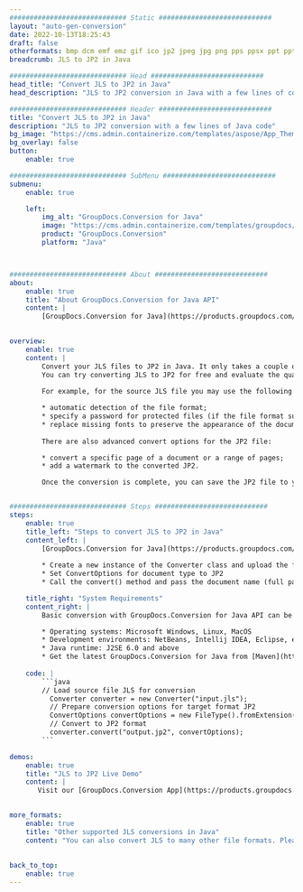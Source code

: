 ```yaml
---
############################# Static ############################
layout: "auto-gen-conversion"
date: 2022-10-13T18:25:43
draft: false
otherformats: bmp dcm emf emz gif ico jp2 jpeg jpg png pps ppsx ppt pptx psb psd svg svgz tga tif tiff webp wmf wmz
breadcrumb: JLS to JP2 in Java

############################# Head ############################
head_title: "Convert JLS to JP2 in Java"
head_description: "JLS to JP2 conversion in Java with a few lines of code. Convert over 160 file formats using the GroupDocs document conversion API for Java"

############################# Header ############################
title: "Convert JLS to JP2 in Java"
description: "JLS to JP2 conversion with a few lines of Java code"
bg_image: "https://cms.admin.containerize.com/templates/aspose/App_Themes/V3/images/bg/header1.png"
bg_overlay: false
button:
    enable: true

############################# SubMenu ############################
submenu:
    enable: true

    left:
        img_alt: "GroupDocs.Conversion for Java"
        image: "https://cms.admin.containerize.com/templates/groupdocs/images/product-logos/90x90-noborder/groupdocs-conversion-java.png"
        product: "GroupDocs.Conversion"
        platform: "Java"



############################# About ############################
about:
    enable: true
    title: "About GroupDocs.Conversion for Java API"
    content: |
        [GroupDocs.Conversion for Java](https://products.groupdocs.com/conversion/java/) is an advanced file format conversion API for converting between popular image and document formats such as Microsoft Office, OpenDocument, PDF, HTML, email, CAD. and much more with just a few lines of code. The native API automatically detects the formats of the original documents and offers many options for customizing the converted documents. Along with the function of extracting information from a document, it also supports caching of the conversion results to the local disk by default. However, any type of cache storage can be supported by implementing the appropriate interfaces - Amazon S3, Dropbox, Google Drive, Windows Azure, Reddis, or any others.
    

overview:
    enable: true
    content: |
        Convert your JLS files to JP2 in Java. It only takes a couple of lines of Java code on any platform of your choice, such as Windows, Linux, macOS.
        You can try converting JLS to JP2 for free and evaluate the quality of the conversion results. Along with simple file conversion scripts, you can try more sophisticated options for loading the JLS source file and storing the JP2 output. 
        
        For example, for the source JLS file you may use the following load options:

        * automatic detection of the file format;
        * specify a password for protected files (if the file format supports it);
        * replace missing fonts to preserve the appearance of the document.
        
        There are also advanced convert options for the JP2 file:

        * convert a specific page of a document or a range of pages;
        * add a watermark to the converted JP2.

        Once the conversion is complete, you can save the JP2 file to your local file path or to any third party storage such as FTP, Amazon S3, Google Drive, Dropbox etc. Please note - to convert JLS to JP2, you do not need to install any additional software, such as MS Office, Open Office, Adobe Acrobat Reader etc.


############################# Steps ############################
steps:
    enable: true
    title_left: "Steps to convert JLS to JP2 in Java"
    content_left: |
        [GroupDocs.Conversion for Java](https://products.groupdocs.com/conversion/java/) allows developers to easily convert JLS file to JP2 with a few lines of code.
        
        * Create a new instance of the Converter class and upload the file JLS with the full path
        * Set ConvertOptions for document type to JP2
        * Call the convert() method and pass the document name (full path) and format (JP2) as a parameter

    title_right: "System Requirements"
    content_right: |
        Basic conversion with GroupDocs.Conversion for Java API can be done with just a few lines of code. Our APIs are supported on all major platforms and operating systems. Before executing the code below, make sure you have the following prerequisites installed on your system.

        * Operating systems: Microsoft Windows, Linux, MacOS
        * Development environments: NetBeans, Intellij IDEA, Eclipse, etc.
        * Java runtime: J2SE 6.0 and above
        * Get the latest GroupDocs.Conversion for Java from [Maven](https://repository.groupdocs.com/webapp/#/artifacts/browse/tree/General/repo/com/groupdocs/groupdocs-conversion)
         
    code: |
        ```java    
        // Load source file JLS for conversion
          Converter converter = new Converter("input.jls");
          // Prepare conversion options for target format JP2
          ConvertOptions convertOptions = new FileType().fromExtension("jp2").getConvertOptions();
          // Convert to JP2 format
          converter.convert("output.jp2", convertOptions);
        ```

demos:
    enable: true
    title: "JLS to JP2 Live Demo"
    content: |
       Visit our [GroupDocs.Conversion App](https://products.groupdocs.app/conversion/family) website and try JLS to JP2 conversion now. The free demo has the following benefits
          

more_formats:
    enable: true
    title: "Other supported JLS conversions in Java"
    content: "You can also convert JLS to many other file formats. Please see the list below."
       
       
back_to_top:
    enable: true
---
```

